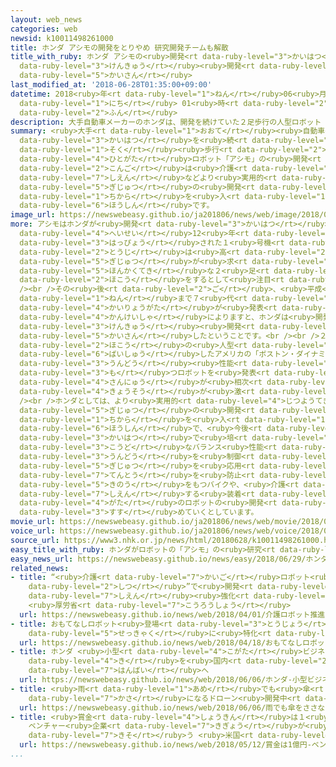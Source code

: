 ```yaml
---
layout: web_news
categories: web
newsid: k10011498261000
title: ホンダ アシモの開発をとりやめ 研究開発チームも解散
title_with_ruby: ホンダ アシモの<ruby>開発<rt data-ruby-level="3">かいはつ</rt></ruby>をとりやめ <ruby>研究<rt
  data-ruby-level="3">けんきゅう</rt></ruby><ruby>開発<rt data-ruby-level="3">かいはつ</rt></ruby>チームも<ruby>解散<rt
  data-ruby-level="5">かいさん</rt></ruby>
last_modified_at: '2018-06-28T01:35:00+09:00'
datetime: 2018<ruby>年<rt data-ruby-level="1">ねん</rt></ruby>06<ruby>月<rt data-ruby-level="1">がつ</rt></ruby>28<ruby>日<rt
  data-ruby-level="1">にち</rt></ruby> 01<ruby>時<rt data-ruby-level="2">じ</rt></ruby>35<ruby>分<rt
  data-ruby-level="2">ふん</rt></ruby>
description: 大手自動車メーカーのホンダは、開発を続けていた２足歩行の人型ロボット「アシモ」の開発をとりやめていたことがわかりました。今後は介護支援などより実用的なロボット技術の開発に力を入れる方針です。
summary: <ruby>大手<rt data-ruby-level="1">おおて</rt></ruby><ruby>自動車<rt data-ruby-level="3">じどうしゃ</rt></ruby>メーカーのホンダは、<ruby>開発<rt
  data-ruby-level="3">かいはつ</rt></ruby>を<ruby>続<rt data-ruby-level="4">つづ</rt></ruby>けていた２<ruby>足<rt
  data-ruby-level="1">そく</rt></ruby><ruby>歩行<rt data-ruby-level="2">ほこう</rt></ruby>の<ruby>人型<rt
  data-ruby-level="4">ひとがた</rt></ruby>ロボット「アシモ」の<ruby>開発<rt data-ruby-level="3">かいはつ</rt></ruby>をとりやめていたことがわかりました。<ruby>今後<rt
  data-ruby-level="2">こんご</rt></ruby>は<ruby>介護<rt data-ruby-level="7">かいご</rt></ruby><ruby>支援<rt
  data-ruby-level="7">しえん</rt></ruby>などより<ruby>実用的<rt data-ruby-level="4">じつようてき</rt></ruby>なロボット<ruby>技術<rt
  data-ruby-level="5">ぎじゅつ</rt></ruby>の<ruby>開発<rt data-ruby-level="3">かいはつ</rt></ruby>に<ruby>力<rt
  data-ruby-level="1">ちから</rt></ruby>を<ruby>入<rt data-ruby-level="1">い</rt></ruby>れる<ruby>方針<rt
  data-ruby-level="6">ほうしん</rt></ruby>です。
image_url: https://newswebeasy.github.io/ja201806/news/web/image/2018/06/28/K10011498261_1806280153_1806280159_01_02.jpg
more: アシモはホンダが<ruby>開発<rt data-ruby-level="3">かいはつ</rt></ruby>した<ruby>人型<rt data-ruby-level="4">ひとがた</rt></ruby>ロボットで、<ruby>平成<rt
  data-ruby-level="4">へいせい</rt></ruby>12<ruby>年<rt data-ruby-level="1">ねん</rt></ruby>に<ruby>発表<rt
  data-ruby-level="3">はっぴょう</rt></ruby>された１<ruby>号機<rt data-ruby-level="4">ごうき</rt></ruby>は<ruby>当時<rt
  data-ruby-level="2">とうじ</rt></ruby>は<ruby>高<rt data-ruby-level="2">たか</rt></ruby>い<ruby>技術<rt
  data-ruby-level="5">ぎじゅつ</rt></ruby>が<ruby>求<rt data-ruby-level="4">もと</rt></ruby>められていた<ruby>本格的<rt
  data-ruby-level="5">ほんかくてき</rt></ruby>な２<ruby>足<rt data-ruby-level="1">そく</rt></ruby><ruby>歩行<rt
  data-ruby-level="2">ほこう</rt></ruby>をするとして<ruby>注目<rt data-ruby-level="3">ちゅうもく</rt></ruby>されました。<br
  /><br />その<ruby>後<rt data-ruby-level="2">ご</rt></ruby>、<ruby>平成<rt data-ruby-level="4">へいせい</rt></ruby>23<ruby>年<rt
  data-ruby-level="1">ねん</rt></ruby>まで７<ruby>代<rt data-ruby-level="3">だい</rt></ruby>にわたって<ruby>改良型<rt
  data-ruby-level="4">かいりょうがた</rt></ruby>が<ruby>発表<rt data-ruby-level="3">はっぴょう</rt></ruby>されましたが、<ruby>関係者<rt
  data-ruby-level="4">かんけいしゃ</rt></ruby>によりますと、ホンダは<ruby>開発<rt data-ruby-level="3">かいはつ</rt></ruby>をすでにとりやめていて、<ruby>研究<rt
  data-ruby-level="3">けんきゅう</rt></ruby><ruby>開発<rt data-ruby-level="3">かいはつ</rt></ruby>のチームも<ruby>解散<rt
  data-ruby-level="5">かいさん</rt></ruby>したということです。<br /><br />２<ruby>足<rt data-ruby-level="1">そく</rt></ruby><ruby>歩行<rt
  data-ruby-level="2">ほこう</rt></ruby>の<ruby>人型<rt data-ruby-level="4">ひとがた</rt></ruby>ロボットをめぐっては、ソフトバンクグループが<ruby>買収<rt
  data-ruby-level="6">ばいしゅう</rt></ruby>したアメリカの「ボストン・ダイナミクス」が<ruby>高<rt data-ruby-level="2">たか</rt></ruby>い<ruby>運動<rt
  data-ruby-level="3">うんどう</rt></ruby><ruby>性能<rt data-ruby-level="5">せいのう</rt></ruby>を<ruby>持<rt
  data-ruby-level="3">も</rt></ruby>つロボットを<ruby>発表<rt data-ruby-level="3">はっぴょう</rt></ruby>するなど<ruby>参入<rt
  data-ruby-level="4">さんにゅう</rt></ruby>が<ruby>相次<rt data-ruby-level="3">あいつ</rt></ruby>ぎ、<ruby>競争<rt
  data-ruby-level="4">きょうそう</rt></ruby>が<ruby>激<rt data-ruby-level="6">はげ</rt></ruby>しくなっています。<br
  /><br />ホンダとしては、より<ruby>実用的<rt data-ruby-level="4">じつようてき</rt></ruby>なロボット<ruby>技術<rt
  data-ruby-level="5">ぎじゅつ</rt></ruby>の<ruby>開発<rt data-ruby-level="3">かいはつ</rt></ruby>に<ruby>力<rt
  data-ruby-level="1">ちから</rt></ruby>を<ruby>入<rt data-ruby-level="1">い</rt></ruby>れる<ruby>方針<rt
  data-ruby-level="6">ほうしん</rt></ruby>で、<ruby>今後<rt data-ruby-level="2">こんご</rt></ruby>は、アシモの<ruby>開発<rt
  data-ruby-level="3">かいはつ</rt></ruby>で<ruby>培<rt data-ruby-level="7">つちか</rt></ruby>った<ruby>高度<rt
  data-ruby-level="3">こうど</rt></ruby>なバランス<ruby>性能<rt data-ruby-level="5">せいのう</rt></ruby>や、<ruby>運動<rt
  data-ruby-level="3">うんどう</rt></ruby>を<ruby>制御<rt data-ruby-level="7">せいぎょ</rt></ruby>する<ruby>技術<rt
  data-ruby-level="5">ぎじゅつ</rt></ruby>を<ruby>応用<rt data-ruby-level="5">おうよう</rt></ruby>し、<ruby>転倒<rt
  data-ruby-level="7">てんとう</rt></ruby>を<ruby>防止<rt data-ruby-level="5">ぼうし</rt></ruby>する<ruby>機能<rt
  data-ruby-level="5">きのう</rt></ruby>をもつバイクや、<ruby>介護<rt data-ruby-level="7">かいご</rt></ruby>を<ruby>支援<rt
  data-ruby-level="7">しえん</rt></ruby>する<ruby>装着<rt data-ruby-level="6">そうちゃく</rt></ruby><ruby>型<rt
  data-ruby-level="4">がた</rt></ruby>のロボットの<ruby>開発<rt data-ruby-level="3">かいはつ</rt></ruby>を<ruby>進<rt
  data-ruby-level="3">すす</rt></ruby>めていくとしています。
movie_url: https://newswebeasy.github.io/ja201806/news/web/movie/2018/06/28/k10011498261_201806280510_201806280511.mp4
voice_url: https://newswebeasy.github.io/ja201806/news/web/voice/2018/06/28/k10011498261_201806280510_201806280511.mp3
source_url: https://www3.nhk.or.jp/news/html/20180628/k10011498261000.html
easy_title_with_ruby: ホンダがロボットの「アシモ」の<ruby>研究<rt data-ruby-level="3">けんきゅう</rt></ruby>をやめる
easy_news_url: https://newswebeasy.github.io/news/easy/2018/06/29/ホンダがロボットのアシモの研究をやめる
related_news:
- title: “<ruby>介護<rt data-ruby-level="7">かいご</rt></ruby>ロボット<ruby>推進<rt data-ruby-level="6">すいしん</rt></ruby><ruby>室<rt
    data-ruby-level="2">しつ</rt></ruby>”で<ruby>開発<rt data-ruby-level="3">かいはつ</rt></ruby>メーカー<ruby>支援<rt
    data-ruby-level="7">しえん</rt></ruby><ruby>強化<rt data-ruby-level="3">きょうか</rt></ruby>
    <ruby>厚労省<rt data-ruby-level="7">こうろうしょう</rt></ruby>
  url: https://newswebeasy.github.io/news/web/2018/04/01/介護ロボット推進室で開発メーカー支援強化-厚労省
- title: おもてなしロボット<ruby>登場<rt data-ruby-level="3">とうじょう</rt></ruby> ホテルの<ruby>接客<rt
    data-ruby-level="5">せっきゃく</rt></ruby>に<ruby>特化<rt data-ruby-level="4">とっか</rt></ruby>
  url: https://newswebeasy.github.io/news/web/2018/04/18/おもてなしロボット登場-ホテルの接客に特化
- title: ホンダ <ruby>小型<rt data-ruby-level="4">こがた</rt></ruby>ビジネス<ruby>ジェット<rt data-ruby-level="4">じぇっと</rt></ruby><ruby>機<rt
    data-ruby-level="4">き</rt></ruby>を<ruby>国内<rt data-ruby-level="2">こくない</rt></ruby>でも<ruby>販売<rt
    data-ruby-level="7">はんばい</rt></ruby>へ
  url: https://newswebeasy.github.io/news/web/2018/06/06/ホンダ-小型ビジネスジェット機を国内でも販売へ
- title: <ruby>雨<rt data-ruby-level="1">あめ</rt></ruby>でも<ruby>傘<rt data-ruby-level="7">かさ</rt></ruby>をささなくていい！?  <ruby>傘<rt
    data-ruby-level="7">かさ</rt></ruby>になるドローン<ruby>開発中<rt data-ruby-level="3">かいはつちゅう</rt></ruby>
  url: https://newswebeasy.github.io/news/web/2018/06/06/雨でも傘をささなくていい-傘になるドローン開発中
- title: <ruby>賞金<rt data-ruby-level="4">しょうきん</rt></ruby>は１<ruby>億円<rt data-ruby-level="4">おくえん</rt></ruby>
    ベンチャー<ruby>企業<rt data-ruby-level="7">きぎょう</rt></ruby>が<ruby>新<rt data-ruby-level="2">しん</rt></ruby>ビジネスのアイデア<ruby>競<rt
    data-ruby-level="7">きそ</rt></ruby>う <ruby>米国<rt data-ruby-level="2">べいこく</rt></ruby>
  url: https://newswebeasy.github.io/news/web/2018/05/12/賞金は1億円-ベンチャー企業が新ビジネスのアイデア競う-米国
...
```

